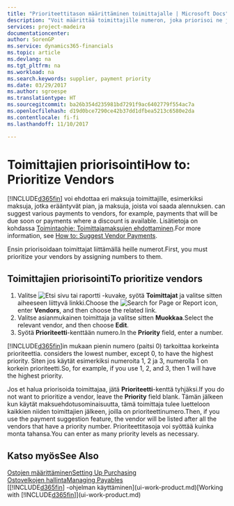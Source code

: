 ```yaml
---
title: "Prioriteettitason määrittäminen toimittajalle | Microsoft Docs"
description: "Voit määrittää toimittajille numeron, joka priorisoi ne ja helpottaa maksuehdotuksia Dynamics 365:ssä."
services: project-madeira
documentationcenter: 
author: SorenGP
ms.service: dynamics365-financials
ms.topic: article
ms.devlang: na
ms.tgt_pltfrm: na
ms.workload: na
ms.search.keywords: supplier, payment priority
ms.date: 03/29/2017
ms.author: sgroespe
ms.translationtype: HT
ms.sourcegitcommit: ba26b354d235981bd7291f9ac6402779f554ac7a
ms.openlocfilehash: d19d0bce7290ce42b37dd1dfbea5213c6580e2da
ms.contentlocale: fi-fi
ms.lasthandoff: 11/10/2017

---
```

# <a name="how-to-prioritize-vendors"></a><span data-ttu-id="01a86-103">Toimittajien priorisointi</span><span class="sxs-lookup"><span data-stu-id="01a86-103">How to: Prioritize Vendors</span></span>
[!INCLUDE[d365fin](includes/d365fin_md.md)]<span data-ttu-id="01a86-104"> voi ehdottaa eri maksuja toimittajille, esimerkiksi maksuja, jotka erääntyvät pian, ja maksuja, joista voi saada alennuksen.</span><span class="sxs-lookup"><span data-stu-id="01a86-104"> can suggest various payments to vendors, for example, payments that will be due soon or payments where a discount is available.</span></span> <span data-ttu-id="01a86-105">Lisätietoja on kohdassa [Toimintaohje: Toimittajamaksujen ehdottaminen](payables-how-suggest-vendor-payments.md).</span><span class="sxs-lookup"><span data-stu-id="01a86-105">For more information, see [How to: Suggest Vendor Payments](payables-how-suggest-vendor-payments.md).</span></span>

<span data-ttu-id="01a86-106">Ensin priorisoidaan toimittajat liittämällä heille numerot.</span><span class="sxs-lookup"><span data-stu-id="01a86-106">First, you must prioritize your vendors by assigning numbers to them.</span></span>

## <a name="to-prioritize-vendors"></a><span data-ttu-id="01a86-107">Toimittajien priorisointi</span><span class="sxs-lookup"><span data-stu-id="01a86-107">To prioritize vendors</span></span>
1. <span data-ttu-id="01a86-108">Valitse ![Etsi sivu tai raportti](media/ui-search/search_small.png "Etsi sivu tai raportti -kuvake") -kuvake, syötä **Toimittajat** ja valitse sitten aiheeseen liittyvä linkki.</span><span class="sxs-lookup"><span data-stu-id="01a86-108">Choose the ![Search for Page or Report](media/ui-search/search_small.png "Search for Page or Report icon") icon, enter **Vendors**, and then choose the related link.</span></span>
2. <span data-ttu-id="01a86-109">Valitse asianmukainen toimittaja ja valitse sitten **Muokkaa**.</span><span class="sxs-lookup"><span data-stu-id="01a86-109">Select the relevant vendor, and then choose **Edit**.</span></span>
3. <span data-ttu-id="01a86-110">Syötä **Prioriteetti**-kenttään numero.</span><span class="sxs-lookup"><span data-stu-id="01a86-110">In the **Priority** field, enter a number.</span></span>

[!INCLUDE[d365fin](includes/d365fin_md.md)]<span data-ttu-id="01a86-111">in mukaan pienin numero (paitsi 0) tarkoittaa korkeinta prioriteettia.</span><span class="sxs-lookup"><span data-stu-id="01a86-111"> considers the lowest number, except 0, to have the highest priority.</span></span> <span data-ttu-id="01a86-112">Siten jos käytät esimerkiksi numeroita 1, 2 ja 3, numerolla 1 on korkein prioriteetti.</span><span class="sxs-lookup"><span data-stu-id="01a86-112">So, for example, if you use 1, 2, and 3, then 1 will have the highest priority.</span></span>

<span data-ttu-id="01a86-113">Jos et halua priorisoida toimittajaa, jätä **Prioriteetti**-kenttä tyhjäksi.</span><span class="sxs-lookup"><span data-stu-id="01a86-113">If you do not want to prioritize a vendor, leave the **Priority** field blank.</span></span> <span data-ttu-id="01a86-114">Tämän jälkeen kun käytät maksuehdotusominaisuutta, tämä toimittaja tulee luetteloon kaikkien niiden toimittajien jälkeen, joilla on prioriteettinumero.</span><span class="sxs-lookup"><span data-stu-id="01a86-114">Then, if you use the payment suggestion feature, the vendor will be listed after all the vendors that have a priority number.</span></span> <span data-ttu-id="01a86-115">Prioriteettitasoja voi syöttää kuinka monta tahansa.</span><span class="sxs-lookup"><span data-stu-id="01a86-115">You can enter as many priority levels as necessary.</span></span>

## <a name="see-also"></a><span data-ttu-id="01a86-116">Katso myös</span><span class="sxs-lookup"><span data-stu-id="01a86-116">See Also</span></span>
[<span data-ttu-id="01a86-117">Ostojen määrittäminen</span><span class="sxs-lookup"><span data-stu-id="01a86-117">Setting Up Purchasing</span></span>](purchasing-setup-purchasing.md)  
[<span data-ttu-id="01a86-118">Ostovelkojen hallinta</span><span class="sxs-lookup"><span data-stu-id="01a86-118">Managing Payables</span></span>](payables-manage-payables.md)  
<span data-ttu-id="01a86-119">[[!INCLUDE[d365fin](includes/d365fin_md.md)] -ohjelman käyttäminen](ui-work-product.md)</span><span class="sxs-lookup"><span data-stu-id="01a86-119">[Working with [!INCLUDE[d365fin](includes/d365fin_md.md)]](ui-work-product.md)</span></span>

